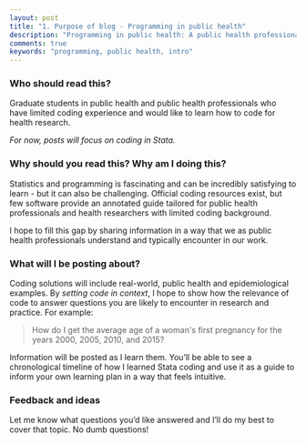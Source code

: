 ```yaml
---
layout: post
title: "1. Purpose of blog - Programming in public health"
description: "Programming in public health: A public health professional’s guide."
comments: true
keywords: "programming, public health, intro"
---
```


### Who should read this?

Graduate students in public health and public health professionals who have limited coding experience and would like to learn how to code for health research. 

_For now, posts will focus on coding in Stata._ 

### Why should you read this? Why am I doing this?

Statistics and programming is fascinating and can be incredibly satisfying to learn - but it can also be challenging. Official coding resources exist, but few software provide an annotated guide tailored for public health professionals and health researchers with limited coding background.

I hope to fill this gap by sharing information in a way that we as public health professionals understand and typically encounter in our work.

### What will I be posting about?
Coding solutions will include real-world, public health and epidemiological examples. By _setting code in context_, I hope to show how the relevance of code to answer questions you are likely to encounter in research and practice. For example: 
> How do I get the average age of a woman's first pregnancy for the years 2000, 2005, 2010, and 2015? 

Information will be posted as I learn them. You’ll be able to see a chronological timeline of how I learned Stata coding and use it as a guide to inform your own learning plan in a way that feels intuitive. 

### Feedback and ideas
Let me know what questions you’d like answered and I’ll do my best to cover that topic. No dumb questions!
